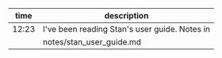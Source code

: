 | time  | description                                   |
| ----- | --------------------------------------------- |
| 12:23 | I've been reading Stan's user guide. Notes in |
|       | notes/stan_user_guide.md                      |
